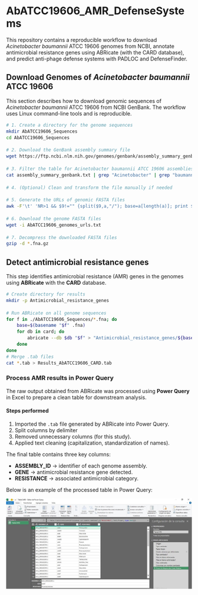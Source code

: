 # AbATCC19606_AMR_DefenseSystems

This repository contains a reproducible workflow to download *Acinetobacter baumannii* ATCC 19606 genomes from NCBI, annotate antimicrobial resistance genes using ABRicate (with the CARD database), and predict anti-phage defense systems with PADLOC and DefenseFinder.

## Download Genomes of *Acinetobacter baumannii* ATCC 19606

This section describes how to download genomic sequences of *Acinetobacter baumannii* ATCC 19606 from NCBI GenBank. The workflow uses Linux command-line tools and is reproducible.

```bash
# 1. Create a directory for the genome sequences
mkdir AbATCC19606_Sequences
cd AbATCC19606_Sequences

# 2. Download the GenBank assembly summary file
wget https://ftp.ncbi.nlm.nih.gov/genomes/genbank/assembly_summary_genbank.txt

# 3. Filter the table for Acinetobacter baumannii ATCC 19606 assemblies
cat assembly_summary_genbank.txt | grep "Acinetobacter" | grep "baumannii" | grep "ATCC" | grep "19606" > AbATCC19606_assembly_summary_genbank.tsv

# 4. (Optional) Clean and transform the file manually if needed

# 5. Generate the URLs of genomic FASTA files
awk -F'\t' 'NR>1 && $9!="" {split($9,a,"/"); base=a[length(a)]; print $9 "/" base "_genomic.fna.gz"}' AbATCC19606_assembly_summary_genbank.tsv > AbATCC19606_genomes_urls.txt

# 6. Download the genome FASTA files
wget -i AbATCC19606_genomes_urls.txt

# 7. Decompress the downloaded FASTA files
gzip -d *.fna.gz
```

## Detect antimicrobial resistance genes

This step identifies antimicrobial resistance (AMR) genes in the genomes using **ABRicate** with the **CARD** database.

```bash
# Create directory for results
mkdir -p Antimicrobial_resistance_genes

# Run ABRicate on all genome sequences
for f in ./AbATCC19606_Sequences/*.fna; do
    base=$(basename "$f" .fna)
    for db in card; do
        abricate --db $db "$f" > "Antimicrobial_resistance_genes/${base}_${db}.tab"
    done
done
# Merge .tab files
cat *.tab > Results_AbATCC19606_CARD.tab
```

### Process AMR results in Power Query

The raw output obtained from ABRicate was processed using **Power Query** in Excel to prepare a clean table for downstream analysis.

#### Steps performed
1. Imported the `.tab` file generated by ABRicate into Power Query.
2. Split columns by delimiter
3. Removed unnecessary columns (for this study).
4. Applied text cleaning (capitalization, standardization of names).

The final table contains three key columns:  
- **ASSEMBLY_ID** → identifier of each genome assembly.  
- **GENE** → antimicrobial resistance gene detected.  
- **RESISTANCE** → associated antimicrobial category.  

Below is an example of the processed table in Power Query:

![Processing the Card Table in Power Query](images/CARD_Table_Power_Query.jpeg)
